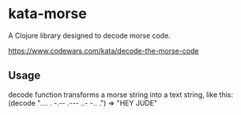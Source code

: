 # kata-morse

A Clojure library designed to decode morse code.

https://www.codewars.com/kata/decode-the-morse-code

## Usage

decode function transforms a morse string into a text string, like this:
(decode ".... . -.--   .--- ..- -.. .")
=> "HEY JUDE"
